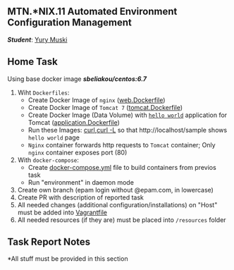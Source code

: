 MTN.*NIX.11 Automated Environment Configuration Management
---

***Student***: [Yury Muski](https://upsa.epam.com/workload/employeeView.do?employeeId=4060741400038655529#emplTab=general)

Home Task
---

Using base docker image ***sbeliakou/centos:6.7***

1. Wiht ```Dockerfiles```:
    - Create Docker Image of ```nginx``` ([web.Dockerfile](/web.Dockerfile))
    - Create Docker Image of ```Tomcat 7``` ([tomcat.Dockerfile](/tomcat.Dockerfile))
    - Create Docker Image (Data Volume) with [```hello world```](https://tomcat.apache.org/tomcat-7.0-doc/appdev/sample/sample.war) application for Tomcat ([application.Dockerfile](application.Dockerfile))
    - Run these Images: [curl](/curl.png),[curl -L](/curl2.png) so that http://localhost/sample shows ```hello world``` page
    - ```Nginx``` container forwards http requests to ```Tomcat``` container; Only ```nginx``` container exposes port (80)
2. With ```docker-compose```:
    - Create [docker-compose.yml](/docker-compose.yml) file to build containers from previos task
    - Run "environment" in daemon mode
3. Create own branch (epam login without @epam.com, in lowercase)
4. Create PR with description of reported task
5. All needed changes (additional configuration/installations) on "Host" must be added into [Vagrantfile](/Vagrantfile)
6. All needed resources (if they are) must be placed into ```/resources``` folder

Task Report Notes
---
*All stuff must be provided in this section
